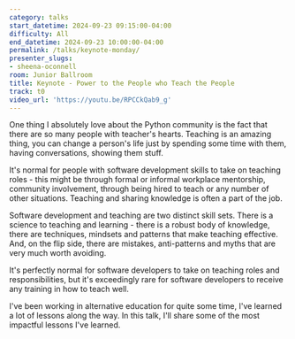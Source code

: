```yaml
---
category: talks
start_datetime: 2024-09-23 09:15:00-04:00
difficulty: All
end_datetime: 2024-09-23 10:00:00-04:00
permalink: /talks/keynote-monday/
presenter_slugs: 
- sheena-oconnell
room: Junior Ballroom
title: Keynote - Power to the People who Teach the People
track: t0
video_url: 'https://youtu.be/RPCCkQab9_g'
---
```


One thing I absolutely love about the Python community is the fact that there are so many people with teacher's hearts. Teaching is an amazing thing, you can change a person's life just by spending some time with them, having conversations, showing them stuff. 

It's normal for people with software development skills to take on teaching roles - this might be through formal or informal workplace mentorship, community involvement, through being hired to teach or any number of other situations. Teaching and sharing knowledge is often a part of the job.  

Software development and teaching are two distinct skill sets. There is a science to teaching and learning - there is a robust body of knowledge, there are techniques, mindsets and patterns that make teaching effective. And, on the flip side, there are mistakes, anti-patterns and myths that are very much worth avoiding.  

It's perfectly normal for software developers to take on teaching roles and responsibilities, but it's exceedingly rare for software developers to receive any training in how to teach well. 

I've been working in alternative education for quite some time, I've learned a lot of lessons along the way. In this talk, I'll share some of the most impactful lessons I've learned.
